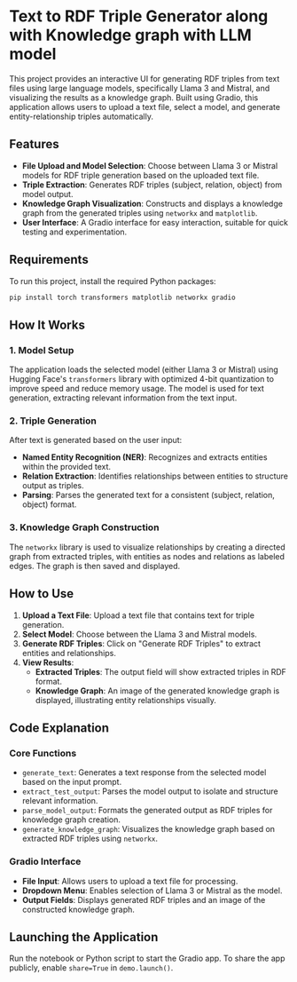 # Text to RDF Triple Generator along with Knowledge graph with LLM model

This project provides an interactive UI for generating RDF triples from text files using large language models, specifically Llama 3 and Mistral, and visualizing the results as a knowledge graph. Built using Gradio, this application allows users to upload a text file, select a model, and generate entity-relationship triples automatically.

## Features

- **File Upload and Model Selection**: Choose between Llama 3 or Mistral models for RDF triple generation based on the uploaded text file.
- **Triple Extraction**: Generates RDF triples (subject, relation, object) from model output.
- **Knowledge Graph Visualization**: Constructs and displays a knowledge graph from the generated triples using `networkx` and `matplotlib`.
- **User Interface**: A Gradio interface for easy interaction, suitable for quick testing and experimentation.

## Requirements

To run this project, install the required Python packages:
```bash
pip install torch transformers matplotlib networkx gradio
```

## How It Works

### 1. Model Setup

The application loads the selected model (either Llama 3 or Mistral) using Hugging Face's `transformers` library with optimized 4-bit quantization to improve speed and reduce memory usage. The model is used for text generation, extracting relevant information from the text input.

### 2. Triple Generation

After text is generated based on the user input:
- **Named Entity Recognition (NER)**: Recognizes and extracts entities within the provided text.
- **Relation Extraction**: Identifies relationships between entities to structure output as triples.
- **Parsing**: Parses the generated text for a consistent (subject, relation, object) format.

### 3. Knowledge Graph Construction

The `networkx` library is used to visualize relationships by creating a directed graph from extracted triples, with entities as nodes and relations as labeled edges. The graph is then saved and displayed.

## How to Use

1. **Upload a Text File**: Upload a text file that contains text for triple generation.
2. **Select Model**: Choose between the Llama 3 and Mistral models.
3. **Generate RDF Triples**: Click on "Generate RDF Triples" to extract entities and relationships.
4. **View Results**:
   - **Extracted Triples**: The output field will show extracted triples in RDF format.
   - **Knowledge Graph**: An image of the generated knowledge graph is displayed, illustrating entity relationships visually.

## Code Explanation

### Core Functions

- `generate_text`: Generates a text response from the selected model based on the input prompt.
- `extract_test_output`: Parses the model output to isolate and structure relevant information.
- `parse_model_output`: Formats the generated output as RDF triples for knowledge graph creation.
- `generate_knowledge_graph`: Visualizes the knowledge graph based on extracted RDF triples using `networkx`.

### Gradio Interface

- **File Input**: Allows users to upload a text file for processing.
- **Dropdown Menu**: Enables selection of Llama 3 or Mistral as the model.
- **Output Fields**: Displays generated RDF triples and an image of the constructed knowledge graph.

## Launching the Application

Run the notebook or Python script to start the Gradio app. To share the app publicly, enable `share=True` in `demo.launch()`.
